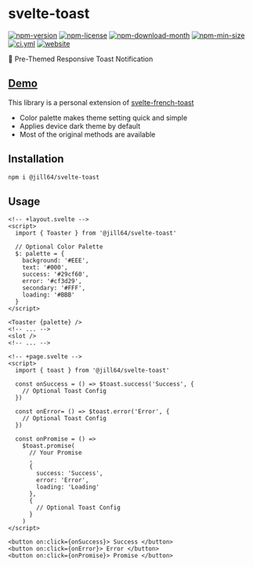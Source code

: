 <!----- BEGIN GHOST DOCS HEADER ----->

# svelte-toast

<!----- BEGIN GHOST DOCS BADGES -----><a href="https://npmjs.com/package/@jill64/svelte-toast"><img src="https://img.shields.io/npm/v/@jill64/svelte-toast" alt="npm-version" /></a> <a href="https://npmjs.com/package/@jill64/svelte-toast"><img src="https://img.shields.io/npm/l/@jill64/svelte-toast" alt="npm-license" /></a> <a href="https://npmjs.com/package/@jill64/svelte-toast"><img src="https://img.shields.io/npm/dm/@jill64/svelte-toast" alt="npm-download-month" /></a> <a href="https://npmjs.com/package/@jill64/svelte-toast"><img src="https://img.shields.io/bundlephobia/min/@jill64/svelte-toast" alt="npm-min-size" /></a> <a href="https://github.com/jill64/svelte-toast/actions/workflows/ci.yml"><img src="https://github.com/jill64/svelte-toast/actions/workflows/ci.yml/badge.svg" alt="ci.yml" /></a> <a href="https://svelte-toast.jill64.dev"><img src="https://img.shields.io/website?up_message=working&down_message=down&url=https%3A%2F%2Fsvelte-toast.jill64.dev" alt="website" /></a><!----- END GHOST DOCS BADGES ----->

🍞 Pre-Themed Responsive Toast Notification

## [Demo](https://svelte-toast.jill64.dev)

<!----- END GHOST DOCS HEADER ----->

This library is a personal extension of [svelte-french-toast](https://github.com/kbrgl/svelte-french-toast)

- Color palette makes theme setting quick and simple
- Applies device dark theme by default
- Most of the original methods are available

## Installation

```sh
npm i @jill64/svelte-toast
```

## Usage

```svelte
<!-- +layout.svelte -->
<script>
  import { Toaster } from '@jill64/svelte-toast'

  // Optional Color Palette
  $: palette = {
    background: '#EEE',
    text: '#000',
    success: '#29cf60',
    error: '#cf3d29',
    secondary: '#FFF',
    loading: '#BBB'
  }
</script>

<Toaster {palette} />
<!-- ... -->
<slot />
<!-- ... -->
```

```svelte
<!-- +page.svelte -->
<script>
  import { toast } from '@jill64/svelte-toast'

  const onSuccess = () => $toast.success('Success', {
    // Optional Toast Config
  })

  const onError= () => $toast.error('Error', {
    // Optional Toast Config
  })

  const onPromise = () =>
    $toast.promise(
      // Your Promise
      ,
      {
        success: 'Success',
        error: 'Error',
        loading: 'Loading'
      },
      {
        // Optional Toast Config
      }
    )
</script>

<button on:click={onSuccess}> Success </button>
<button on:click={onError}> Error </button>
<button on:click={onPromise}> Promise </button>
```
